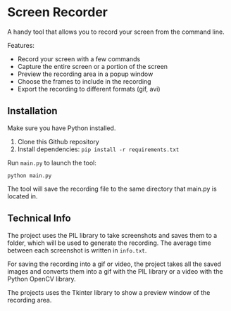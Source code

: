 # Screen Recorder

A handy tool that allows you to record your screen from the command line.

Features:

- Record your screen with a few commands
- Capture the entire screen or a portion of the screen
- Preview the recording area in a popup window
- Choose the frames to include in the recording
- Export the recording to different formats (gif, avi)

## Installation

Make sure you have Python installed.

1. Clone this Github repository
2. Install dependencies: `pip install -r requirements.txt`

Run `main.py` to launch the tool:

```
python main.py
```

The tool will save the recording file to the same directory that main.py is located in.

## Technical Info

The project uses the PIL library to take screenshots and saves them to a folder, which will be used to generate the recording. The average time between each screenshot is written in `info.txt`.

For saving the recording into a gif or video, the project takes all the saved images and converts them into a gif with the PIL library or a video with the Python OpenCV library.

The projects uses the Tkinter library to show a preview window of the recording area.
